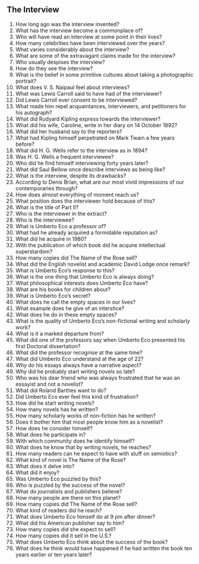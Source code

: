 ## The Interview

1.  How long ago was the interview invented?
2.  What has the interview become a commonplace of?
3.  Who will have read an interview at some point in their lives?
4.  How many celebrities have been interviewed over the years?
5.  What varies considerably about the interview?
6.  What are some of the extravagant claims made for the interview?
7.  Who usually despises the interview?
8.  How do they see the interview?
9.  What is the belief in some primitive cultures about taking a photographic portrait?
10. What does V. S. Naipaul feel about interviews?
11. What was Lewis Carroll said to have had of the interviewer?
12. Did Lewis Carroll ever consent to be interviewed?
13. What made him repel acquaintances, interviewers, and petitioners for his autograph?
14. What did Rudyard Kipling express towards the interviewer?
15. What did his wife, Caroline, write in her diary on 14 October 1892?
16. What did her husband say to the reporters?
17. What had Kipling himself perpetrated on Mark Twain a few years before?
18. What did H. G. Wells refer to the interview as in 1894?
19. Was H. G. Wells a frequent interviewee?
20. Who did he find himself interviewing forty years later?
21. What did Saul Bellow once describe interviews as being like?
22. What is the interview, despite its drawbacks?
23. According to Denis Brian, what are our most vivid impressions of our contemporaries through?
24. How does almost everything of moment reach us?
25. What position does the interviewer hold because of this?
26. What is the title of Part II?
27. Who is the interviewer in the extract?
28. Who is the interviewee?
29. What is Umberto Eco a professor of?
30. What had he already acquired a formidable reputation as?
31. What did he acquire in 1980?
32. With the publication of which book did he acquire intellectual superstardom?
33. How many copies did The Name of the Rose sell?
34. What did the English novelist and academic David Lodge once remark?
35. What is Umberto Eco’s response to this?
36. What is the one thing that Umberto Eco is always doing?
37. What philosophical interests does Umberto Eco have?
38. What are his books for children about?
39. What is Umberto Eco’s secret?
40. What does he call the empty spaces in our lives?
41. What example does he give of an interstice?
42. What does he do in these empty spaces?
43. What is the quality of Umberto Eco’s non-fictional writing and scholarly work?
44. What is it a marked departure from?
45. What did one of the professors say when Umberto Eco presented his first Doctoral dissertation?
46. What did the professor recognise at the same time?
47. What did Umberto Eco understand at the age of 22?
48. Why do his essays always have a narrative aspect?
49. Why did he probably start writing novels so late?
50. Who was his dear friend who was always frustrated that he was an essayist and not a novelist?
51. What did Roland Barthes want to do?
52. Did Umberto Eco ever feel this kind of frustration?
53. How did he start writing novels?
54. How many novels has he written?
55. How many scholarly works of non-fiction has he written?
56. Does it bother him that most people know him as a novelist?
57. How does he consider himself?
58. What does he participate in?
59. With which community does he identify himself?
60. What does he know that by writing novels, he reaches?
61. How many readers can he expect to have with stuff on semiotics?
62. What kind of novel is The Name of the Rose?
63. What does it delve into?
64. What did it enjoy?
65. Was Umberto Eco puzzled by this?
66. Who is puzzled by the success of the novel?
67. What do journalists and publishers believe?
68. How many people are there on this planet?
69. How many copies did The Name of the Rose sell?
70. What kind of readers did he reach?
71. What does Umberto Eco himself do at 9 pm after dinner?
72. What did his American publisher say to him?
73. How many copies did she expect to sell?
74. How many copies did it sell in the U.S.?
75. What does Umberto Eco think about the success of the book?
76. What does he think would have happened if he had written the book ten years earlier or ten years later?